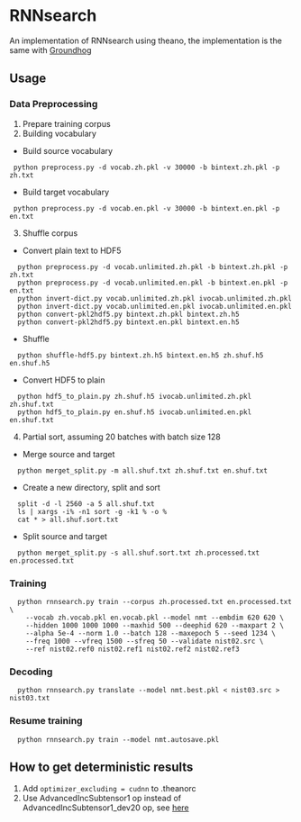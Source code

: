 # RNNsearch
An implementation of RNNsearch using theano, the implementation is the same with
[Groundhog](https://github.com/lisa-groundhog/GroundHog)

## Usage

### Data Preprocessing
1. Prepare training corpus
2. Building vocabulary
  * Build source vocabulary
  ```
   python preprocess.py -d vocab.zh.pkl -v 30000 -b bintext.zh.pkl -p zh.txt
  ```
  * Build target vocabulary
  ```
   python preprocess.py -d vocab.en.pkl -v 30000 -b bintext.en.pkl -p en.txt
  ```
3. Shuffle corpus
  * Convert plain text to HDF5
  ```
    python preprocess.py -d vocab.unlimited.zh.pkl -b bintext.zh.pkl -p zh.txt
    python preprocess.py -d vocab.unlimited.en.pkl -b bintext.en.pkl -p en.txt
    python invert-dict.py vocab.unlimited.zh.pkl ivocab.unlimited.zh.pkl
    python invert-dict.py vocab.unlimited.en.pkl ivocab.unlimited.en.pkl
    python convert-pkl2hdf5.py bintext.zh.pkl bintext.zh.h5
    python convert-pkl2hdf5.py bintext.en.pkl bintext.en.h5
  ```
  * Shuffle
  ```
    python shuffle-hdf5.py bintext.zh.h5 bintext.en.h5 zh.shuf.h5 en.shuf.h5
  ```
  * Convert HDF5 to plain
  ```
    python hdf5_to_plain.py zh.shuf.h5 ivocab.unlimited.zh.pkl zh.shuf.txt
    python hdf5_to_plain.py en.shuf.h5 ivocab.unlimited.en.pkl en.shuf.txt
  ```
4. Partial sort, assuming 20 batches with batch size 128
  * Merge source and target
  ```
    python merget_split.py -m all.shuf.txt zh.shuf.txt en.shuf.txt
  ```
  * Create a new directory, split and sort
  ```
    split -d -l 2560 -a 5 all.shuf.txt
    ls | xargs -i% -n1 sort -g -k1 % -o %
    cat * > all.shuf.sort.txt
  ```
  * Split source and target
  ```
    python merget_split.py -s all.shuf.sort.txt zh.processed.txt en.processed.txt
  ```

### Training
```
  python rnnsearch.py train --corpus zh.processed.txt en.processed.txt \
    --vocab zh.vocab.pkl en.vocab.pkl --model nmt --embdim 620 620 \
    --hidden 1000 1000 1000 --maxhid 500 --deephid 620 --maxpart 2 \
    --alpha 5e-4 --norm 1.0 --batch 128 --maxepoch 5 --seed 1234 \
    --freq 1000 --vfreq 1500 --sfreq 50 --validate nist02.src \
    --ref nist02.ref0 nist02.ref1 nist02.ref2 nist02.ref3
  ```
### Decoding
```
  python rnnsearch.py translate --model nmt.best.pkl < nist03.src > nist03.txt
```
### Resume training
```
  python rnnsearch.py train --model nmt.autosave.pkl
```

## How to get deterministic results
1. Add ```optimizer_excluding = cudnn``` to .theanorc
2. Use AdvancedIncSubtensor1 op instead of AdvancedIncSubtensor1_dev20 op,
see [here](https://github.com/Theano/Theano/issues/3029)

